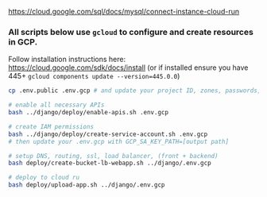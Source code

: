 https://cloud.google.com/sql/docs/mysql/connect-instance-cloud-run

### All scripts below use `gcloud` to configure and create resources in GCP.

Follow installation instructions here: https://cloud.google.com/sdk/docs/install
(or if installed ensure you have 445+ `gcloud components update --version=445.0.0`)

```bash
cp .env.public .env.gcp # and update your project ID, zones, passwords, and listed resource names

# enable all necessary APIs
bash ../django/deploy/enable-apis.sh .env.gcp

# create IAM permissions
bash ../django/deploy/create-service-account.sh .env.gcp
# then update your .env.gcp with GCP_SA_KEY_PATH=[output path]

# setup DNS, routing, ssl, load balancer, (front + backend)
bash deploy/create-bucket-lb-webapp.sh ../django/.env.gcp

# deploy to cloud ru
bash deploy/upload-app.sh ../django/.env.gcp

```
